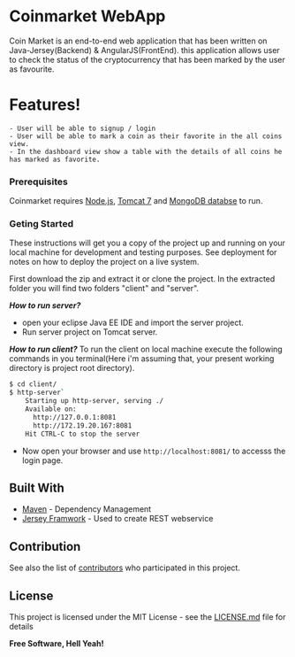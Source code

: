 # Coinmarket WebApp
Coin Market is an end-to-end web application that has been written on Java-Jersey(Backend) & AngularJS(FrontEnd). this application allows user to check the status of the cryptocurrency that has been marked by the user as favourite.

# Features!

    - User will be able to signup / login
    - User will be able to mark a coin as their favorite in the all coins view.
    - In the dashboard view show a table with the details of all coins he has marked as favorite.

### Prerequisites

Coinmarket requires [Node.js](https://nodejs.org/), [Tomcat 7](http://tomcat.apache.org/) and [MongoDB databse]() to run.

### Geting Started
These instructions will get you a copy of the project up and running on your local machine for development and testing purposes. See deployment for notes on how to deploy the project on a live system.

First download the zip and extract it or clone the project. In the extracted folder you will find two folders "client" and "server".

***How to run server?***
- open your eclipse Java EE IDE and import the server project.
- Run server project on Tomcat server.

***How to run client?***
To run the client on local machine execute the following commands in you terminal(Here i'm assuming that, your present working directory is project root directory).
```sh
$ cd client/
$ http-server`
    Starting up http-server, serving ./
    Available on:
      http://127.0.0.1:8081
      http://172.19.20.167:8081
    Hit CTRL-C to stop the server
```
- Now open your browser and use `http://localhost:8081/` to accesss the login page.
## Built With

* [Maven](https://maven.apache.org/) - Dependency Management
* [Jersey Framwork](https://rometools.github.io/rome/) - Used to create REST webservice

## Contribution
See also the list of [contributors](https://github.com/HarshitSharmaHts/Coin-Market-WebApp/graphs/contributors) who participated in this project.

## License

This project is licensed under the MIT License - see the [LICENSE.md](LICENSE.md) file for details

**Free Software, Hell Yeah!**